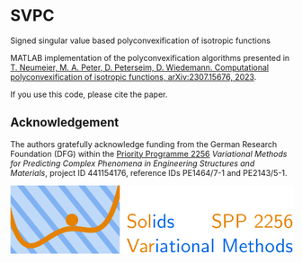 # SVPC
Signed singular value based polyconvexification of isotropic functions

MATLAB implementation of the polyconvexification algorithms presented in [T. Neumeier, M. A. Peter, D. Peterseim, D. Wiedemann. Computational polyconvexification of isotropic functions, arXiv:2307.15676, 2023](https://arxiv.org/abs/2307.15676).

If you use this code, please cite the paper.

## Acknowledgement
The authors gratefully acknowledge funding from the German Research Foundation (DFG) within the [Priority Programme 2256](https://spp2256.ur.de) *Variational Methods for Predicting Complex Phenomena in Engineering Structures and Materials*, project ID 441154176, reference IDs PE1464/7-1 and PE2143/5-1.

![spp2256-logo](docs/spp2256-logo.png)
